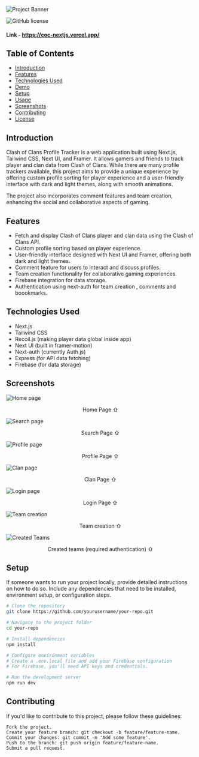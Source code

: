 ![Project Banner](https://user-images.githubusercontent.com/68379239/270390331-2d91111e-018c-46ed-b224-2f2df1d9bd92.jpg)

![GitHub license](https://img.shields.io/badge/license-MIT-blue.svg)

#### Link - https://coc-nextjs.vercel.app/

## Table of Contents

- [Introduction](#introduction)
- [Features](#features)
- [Technologies Used](#technologies-used)
- [Demo](#demo)
- [Setup](#setup)
- [Usage](#usage)
- [Screenshots](#screenshots)
- [Contributing](#contributing)
- [License](#license)

## Introduction

Clash of Clans Profile Tracker is a web application built using Next.js, Tailwind CSS, Next UI, and Framer. It allows gamers and friends to track player and clan data from Clash of Clans. While there are many profile trackers available, this project aims to provide a unique experience by offering custom profile sorting for player experience and a user-friendly interface with dark and light themes, along with smooth animations.

The project also incorporates comment features and team creation, enhancing the social and collaborative aspects of gaming.

## Features

- Fetch and display Clash of Clans player and clan data using the Clash of Clans API.
- Custom profile sorting based on player experience.
- User-friendly interface designed with Next UI and Framer, offering both dark and light themes.
- Comment feature for users to interact and discuss profiles.
- Team creation functionality for collaborative gaming experiences.
- Firebase integration for data storage.
- Authentication using next-auth for team creation , comments and boookmarks. 

## Technologies Used

- Next.js
- Tailwind CSS
- Recoil.js (making player data global inside app)
- Next UI (built in framer-motion)
- Next-auth (currently Auth.js)
- Express (for API data fetching)
- Firebase (for data storage)

## Screenshots

![Home page](https://user-images.githubusercontent.com/68379239/270390264-2065b9a5-a01f-4d12-b6ff-38e3adbe02f9.png)

<p align="center">Home Page ⇧</p>

![Search page](https://user-images.githubusercontent.com/68379239/270390282-831ec684-4644-44e0-a579-469faf1d1394.png)

<p align="center">Search Page ⇧</p>

![Profile page](https://user-images.githubusercontent.com/68379239/270390294-a4783fb1-c30e-4d62-9922-77b5ca929da3.png)

<p align="center">Profile Page ⇧</p>

![Clan page](https://user-images.githubusercontent.com/68379239/270390307-de540ff4-b9d2-4e1d-ad9f-acb3f3172c88.png)

<p align="center">Clan Page ⇧</p>

![Login page](https://user-images.githubusercontent.com/68379239/270390310-67b69976-c9e1-4012-a345-1f8c07540adb.png)

<p align="center">Login Page ⇧</p>

![Team creation](https://user-images.githubusercontent.com/68379239/270390321-33743c55-27f1-4cd4-9f4f-6b5bcfdb5a77.png)

<p align="center">Team creation ⇧</p>

![Created Teams](https://user-images.githubusercontent.com/68379239/270390326-fe359026-8cdb-4f06-92e6-17a85898da53.png)

<p align="center">Created teams (required authentication) ⇧</p>



## Setup

If someone wants to run your project locally, provide detailed instructions on how to do so. Include any dependencies that need to be installed, environment setup, or configuration steps.

```bash
# Clone the repository
git clone https://github.com/yourusername/your-repo.git

# Navigate to the project folder
cd your-repo

# Install dependencies
npm install

# Configure environment variables
# Create a .env.local file and add your Firebase configuration
# For Firebase, you'll need API keys and credentials.

# Run the development server
npm run dev
```
## Contributing

If you'd like to contribute to this project, please follow these guidelines:

    Fork the project.
    Create your feature branch: git checkout -b feature/feature-name.
    Commit your changes: git commit -m 'Add some feature'.
    Push to the branch: git push origin feature/feature-name.
    Submit a pull request.
